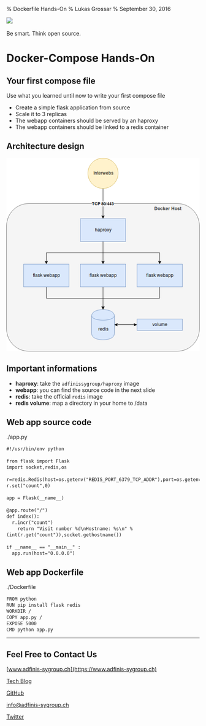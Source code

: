 % Dockerfile Hands-On
% Lukas Grossar
% September 30, 2016

![](static/adfinis_sygroup_logo.png)

Be smart. Think open source.

# Docker-Compose Hands-On

## Your first compose file

Use what you learned until now to write your first compose file

* Create a simple flask application from source 
* Scale it to 3 replicas
* The webapp containers should be served by an haproxy
* The webapp containers should be linked to a redis container

## Architecture design

![](static/docker-compose.png)

## Important informations

* **haproxy**: take the `adfinissygroup/haproxy` image
* **webapp**: you can find the source code in the next slide
* **redis**: take the official `redis` image
* **redis volume**: map a directory in your home to /data

## Web app source code


./app.py

```
#!/usr/bin/env python

from flask import Flask
import socket,redis,os

r=redis.Redis(host=os.getenv("REDIS_PORT_6379_TCP_ADDR"),port=os.getenv("REDIS_PORT_6379_TCP_PORT"))
r.set("count",0)

app = Flask(__name__)

@app.route("/")
def index():
  r.incr("count")
    return "Visit number %d\nHostname: %s\n" % (int(r.get("count")),socket.gethostname())

if __name__ == "__main__" :
  app.run(host="0.0.0.0")
```

## Web app Dockerfile


./Dockerfile
```
FROM python
RUN pip install flask redis
WORKDIR /
COPY app.py /
EXPOSE 5000
CMD python app.py
```

---


## Feel Free to Contact Us

[www.adfinis-sygroup.ch](https://www.adfinis-sygroup.ch)

[Tech Blog](https://www.adfinis-sygroup.ch/blog)

[GitHub](https://github.com/adfinis-sygroup)

<info@adfinis-sygroup.ch>

[Twitter](https://twitter.com/adfinissygroup)
